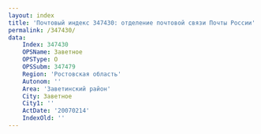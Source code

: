 ```yaml
---
layout: index
title: 'Почтовый индекс 347430: отделение почтовой связи Почты России'
permalink: /347430/
data:
    Index: 347430
    OPSName: Заветное
    OPSType: О
    OPSSubm: 347479
    Region: 'Ростовская область'
    Autonom: ''
    Area: 'Заветинский район'
    City: Заветное
    City1: ''
    ActDate: '20070214'
    IndexOld: ''
---
```

